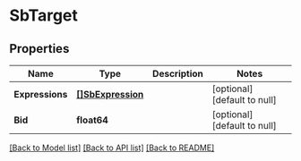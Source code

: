 # SbTarget

## Properties
Name | Type | Description | Notes
------------ | ------------- | ------------- | -------------
**Expressions** | [**[]SbExpression**](SBExpression.md) |  | [optional] [default to null]
**Bid** | **float64** |  | [optional] [default to null]

[[Back to Model list]](../README.md#documentation-for-models) [[Back to API list]](../README.md#documentation-for-api-endpoints) [[Back to README]](../README.md)

